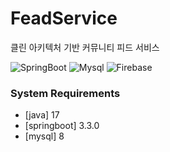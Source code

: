 # FeadService

클린 아키텍처 기반 커뮤니티 피드 서비스

<!-- prettier-ignore-start -->
![SpringBoot](https://shields.io/badge/springboot-black?logo=springboot&style=for-the-badge%22)
![Mysql](https://shields.io/badge/mysql-black?logo=mysql&style=for-the-badge%22)
![Firebase](https://shields.io/badge/firebase-black?logo=firebase&style=for-the-badge%22)
<!-- prettier-ignore-end -->

### System Requirements

- [java] 17
- [springboot] 3.3.0
- [mysql] 8
